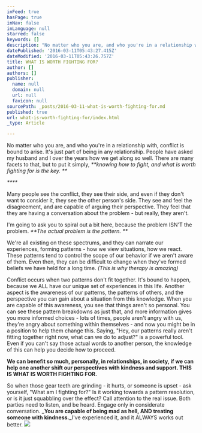 ```yaml
---
inFeed: true
hasPage: true
inNav: false
inLanguage: null
starred: false
keywords: []
description: "No matter who you are, and who you're in a relationship with, conflict is bound to arise. It's just part of being in any relationship. \_People have asked my husband and I over the years how we get along so well. There are many facets to that, but to put it simply, knowing how to fight, and what is worth fighting for is the key.\_"
datePublished: '2016-03-11T05:43:27.415Z'
dateModified: '2016-03-11T05:43:26.757Z'
title: WHAT IS WORTH FIGHTING FOR?
author: []
authors: []
publisher:
  name: null
  domain: null
  url: null
  favicon: null
sourcePath: _posts/2016-03-11-what-is-worth-fighting-for.md
published: true
url: what-is-worth-fighting-for/index.html
_type: Article

---
```

No matter who you are, and who you're in a relationship with, conflict is bound to arise. It's just part of being in any relationship.  People have asked my husband and I over the years how we get along so well. There are many facets to that, but to put it simply, _**knowing how to fight, and what is worth fighting for is the key. **_

_****_

Many people see the conflict, they see their side, and even if they don't want to consider it, they see the other person's side. They see and feel the disagreement, and are capable of arguing their perspective. They feel that they are having a conversation about the problem - but really, they aren't. 

I'm going to ask you to spiral out a bit here, because the problem ISN'T the problem. _**The actual problem is the pattern. **_

We're all existing on these spectrums, and they can narrate our experiences, forming patterns - how we view situations, how we react. These patterns tend to control the scope of our behavior if we aren't aware of them. Even then, they can be difficult to change when they've formed beliefs we have held for a long time. _(This is why therapy is amazing)_

Conflict occurs when two patterns don't fit together. It's bound to happen, because we ALL have our unique set of experiences in this life. Another aspect is the awareness of our patterns, the patterns of others, and the perspective you can gain about a situation from this knowledge. When you are capable of this awareness, you see that things aren't so personal. You can see these pattern breakdowns as just that, and more information gives you more informed choices - lots of times, people aren't angry with us, they're angry about something within themselves - and now you might be in a position to help them change this. Saying, "Hey, our patterns really aren't fitting together right now, what can we do to adjust?" is a powerful tool. Even if you can't say those actual words to another person, the knowledge of this can help you decide how to proceed.

**We can benefit so much, personally, in relationships, in society, if we can help one another shift our perspectives with kindness and support. THIS IS WHAT IS WORTH FIGHTING FOR.**

So when those gear teeth are grinding - it hurts, or someone is upset - ask yourself, "What am I fighting for?" Is it working towards a pattern resolution, or is it just squabbling over the effect? Call attention to the real issue. Both parties need to listen, and be heard. Engage only in considerate conversation. _**You are capable of being mad as hell, AND treating someone with kindness.**_I've experienced it, and it ALWAYS works out better.
![](https://the-grid-user-content.s3-us-west-2.amazonaws.com/6c595614-d772-47e0-83bd-5d99e6c7ef49.jpg)